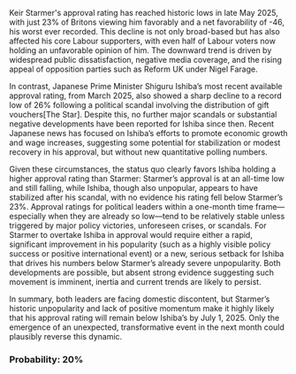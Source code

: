 Keir Starmer's approval rating has reached historic lows in late May 2025, with just 23% of Britons viewing him favorably and a net favorability of -46, his worst ever recorded. This decline is not only broad-based but has also affected his core Labour supporters, with even half of Labour voters now holding an unfavorable opinion of him. The downward trend is driven by widespread public dissatisfaction, negative media coverage, and the rising appeal of opposition parties such as Reform UK under Nigel Farage.

In contrast, Japanese Prime Minister Shiguru Ishiba’s most recent available approval rating, from March 2025, also showed a sharp decline to a record low of 26% following a political scandal involving the distribution of gift vouchers[The Star]. Despite this, no further major scandals or substantial negative developments have been reported for Ishiba since then. Recent Japanese news has focused on Ishiba’s efforts to promote economic growth and wage increases, suggesting some potential for stabilization or modest recovery in his approval, but without new quantitative polling numbers.

Given these circumstances, the status quo clearly favors Ishiba holding a higher approval rating than Starmer: Starmer’s approval is at an all-time low and still falling, while Ishiba, though also unpopular, appears to have stabilized after his scandal, with no evidence his rating fell below Starmer’s 23%. Approval ratings for political leaders within a one-month time frame—especially when they are already so low—tend to be relatively stable unless triggered by major policy victories, unforeseen crises, or scandals. For Starmer to overtake Ishiba in approval would require either a rapid, significant improvement in his popularity (such as a highly visible policy success or positive international event) or a new, serious setback for Ishiba that drives his numbers below Starmer’s already severe unpopularity. Both developments are possible, but absent strong evidence suggesting such movement is imminent, inertia and current trends are likely to persist.

In summary, both leaders are facing domestic discontent, but Starmer’s historic unpopularity and lack of positive momentum make it highly likely that his approval rating will remain below Ishiba’s by July 1, 2025. Only the emergence of an unexpected, transformative event in the next month could plausibly reverse this dynamic.

### Probability: 20%
